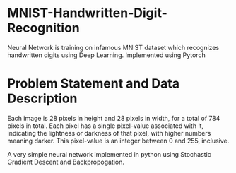 # MNIST-Handwritten-Digit-Recognition
Neural Network is training on infamous MNIST dataset which recognizes handwritten digits using Deep Learning. Implemented using Pytorch



# Problem Statement and Data Description

Each image is 28 pixels in height and 28 pixels in width, for a total of 784 pixels in total. Each pixel has a single pixel-value associated with it, indicating the lightness or darkness of that pixel, with higher numbers meaning darker. This pixel-value is an integer between 0 and 255, inclusive.


A very simple neural network implemented in python using Stochastic Gradient Descent and Backpropogation.
